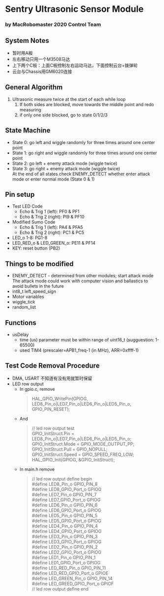 # Sentry Ultrasonic Sensor Module
### by MacRobomaster 2020 Control Team

## System Notes
- 暂时用A板
- 左右移动只用一个M3508马达
- 上下两个C板：上面C板控制左右运动马达，下面控制云台+拨弹轮  
- 云台与Chassis用GM6020连接

## General Algorithm
1. Ultrasonic measure twice at the start of each while loop
    1. If both sides are blocked, move towards the middle point and redo measuring
    2. if only one side blocked, go to state 0/1/2/3

## State Machine
- State 0: go left and wiggle randomly for three times around one center point
- State 1: go right and wiggle randomly for three times around one center point
- State 2: go left + enemy attack mode (wiggle twice)
- State 3: go right + enemy attack mode (wiggle twice)  
    At the end of all states check ENEMY_DETECT whether enter attack mode or enter normal mode (State 0 & 1)

## Pin setup
- Test LED Code
    - Echo & Trig 1 (left):   PF0 & PF1  
    - Echo & Trig 2 (right):  PI9 & PF10  
- Modified Sumo Code
    - Echo & Trig 1 (left):   PA4 & PFA5
    - Echo & Trig 2 (right):  PC1 & PC5  
- LED_o 1-8: PG1-8
- LED_RED_o & LED_GREEN_o: PE11 & PF14
- KEY: reset button (PB2)

## Things to be modified
- ENEMY_DETECT - determined from other modules; start attack mode  
    The attack mode could work with computer vision and ballastics to avoid bullets in the future
- int8_t left_speed_sign
- Motor variables
- wiggle_tick
- random_list

## Functions
- usDelay
    - time (us) parameter must be within range of uint16_t (sugguestion: 1-65500)
    - used TIM4 (prescaler=APB1_freq-1 (in MHz), ARR=0xffff-1)

## Test Code Removal Procedure
- DMA, USART 不知道有没有用就暂时保留
- LED row output
    - In gpio.c, remove  
        >HAL_GPIO_WritePin(GPIOG, LED8_Pin_o|LED7_Pin_o|LED6_Pin_o|LED5_Pin_o, GPIO_PIN_RESET);
    - And
        >// led row output test  
        GPIO_InitStruct.Pin = LED8_Pin_o|LED7_Pin_o|LED6_Pin_o|LED5_Pin_o;  
        GPIO_InitStruct.Mode = GPIO_MODE_OUTPUT_PP;  
        GPIO_InitStruct.Pull = GPIO_NOPULL;  
        GPIO_InitStruct.Speed = GPIO_SPEED_FREQ_LOW;  
        HAL_GPIO_Init(GPIOG, &GPIO_InitStruct);  
    - In main.h remove
        >// led row output define begin  
        #define LED8_Pin_o GPIO_PIN_8  
        #define LED8_GPIO_Port_o GPIOG  
        #define LED7_Pin_o GPIO_PIN_7  
        #define LED7_GPIO_Port_o GPIOG  
        #define LED6_Pin_o GPIO_PIN_6  
        #define LED6_GPIO_Port_o GPIOG  
        #define LED5_Pin_o GPIO_PIN_5  
        #define LED5_GPIO_Port_o GPIOG  
        #define LED4_Pin_o GPIO_PIN_4  
        #define LED4_GPIO_Port_o GPIOG  
        #define LED3_Pin_o GPIO_PIN_3  
        #define LED3_GPIO_Port_o GPIOG  
        #define LED2_Pin_o GPIO_PIN_2  
        #define LED2_GPIO_Port_o GPIOG  
        #define LED1_Pin_o GPIO_PIN_1  
        #define LED1_GPIO_Port_o GPIOG  
        #define LED_RED_Pin_o GPIO_PIN_11  
        #define LED_RED_GPIO_Port_o GPIOE  
        #define LED_GREEN_Pin_o GPIO_PIN_14  
        #define LED_GREED_GPIO_Port_o GPIOF  
        // led row output define end  
